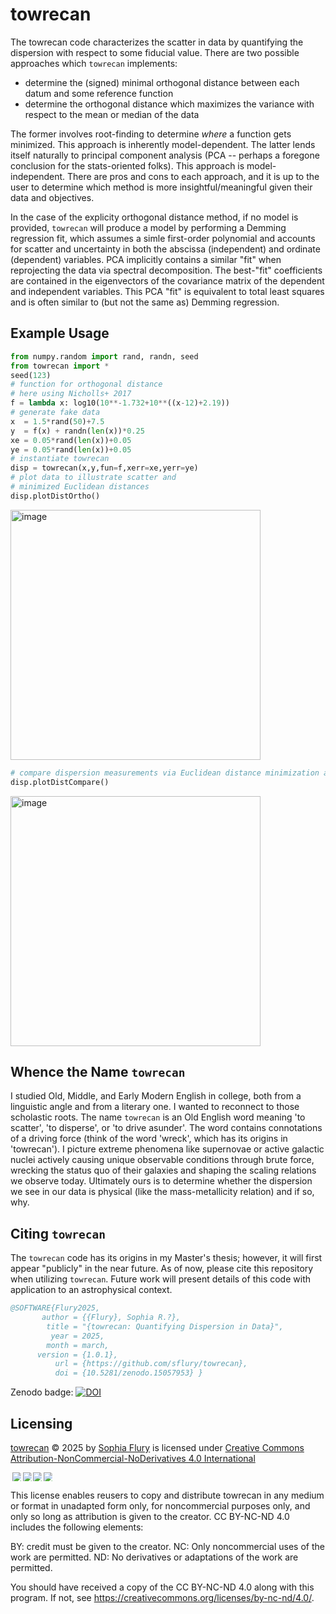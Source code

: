 # towrecan
The towrecan code characterizes the scatter in data by quantifying the dispersion with respect to some fiducial value. There are two possible approaches which `towrecan` implements:
+ determine the (signed) minimal orthogonal distance between each datum and some reference function
+ determine the orthogonal distance which maximizes the variance with respect to the mean or median of the data

The former involves root-finding to determine _where_ a function gets minimized. This approach is inherently model-dependent. The latter lends itself naturally to principal component analysis (PCA -- perhaps a foregone conclusion for the stats-oriented folks). This approach is model-independent. There are pros and cons to each approach, and it is up to the user to determine which method is more insightful/meaningful given their data and objectives.

In the case of the explicity orthogonal distance method, if no model is provided, `towrecan` will produce a model by performing a Demming regression fit, which assumes a simle first-order polynomial and accounts for scatter and uncertainty in both the abscissa (independent) and ordinate (dependent) variables. PCA implicitly contains a similar "fit" when reprojecting the data via spectral decomposition. The best-"fit" coefficients are contained in the eigenvectors of the covariance matrix of the dependent and independent variables. This PCA "fit" is equivalent to total least squares and is often similar to (but not the same as) Demming regression.

## Example Usage
``` python
from numpy.random import rand, randn, seed
from towrecan import *
seed(123)
# function for orthogonal distance
# here using Nicholls+ 2017
f = lambda x: log10(10**-1.732+10**((x-12)+2.19))
# generate fake data
x  = 1.5*rand(50)+7.5
y  = f(x) + randn(len(x))*0.25
xe = 0.05*rand(len(x))+0.05
ye = 0.05*rand(len(x))+0.05
# instantiate towrecan
disp = towrecan(x,y,fun=f,xerr=xe,yerr=ye)
# plot data to illustrate scatter and
# minimized Euclidean distances
disp.plotDistOrtho()
```
<img width="400" alt="image" src="https://github.com/sflury/towrecan/assets/42982705/aeb72b15-0956-48ed-8fc8-83e258bf23f0">

``` python
# compare dispersion measurements via Euclidean distance minimization and PCA
disp.plotDistCompare()
```
<img width="400" alt="image" src="https://github.com/sflury/towrecan/assets/42982705/14677bf2-8064-4984-aee0-defbc1254887">

## Whence the Name `towrecan`
I studied Old, Middle, and Early Modern English in college, both from a linguistic angle and from a literary one. I wanted to reconnect to those scholastic roots. The name `towrecan` is an Old English word meaning 'to scatter', 'to disperse', or 'to drive asunder'. The word contains connotations of a driving force (think of the word 'wreck', which has its origins in 'towrecan'). I picture extreme phenomena like supernovae or active galactic nuclei actively causing unique observable conditions through brute force, wrecking the status quo of their galaxies and shaping the scaling relations we observe today. Ultimately ours is to determine whether the dispersion we see in our data is physical (like the mass-metallicity relation) and if so, why.

## Citing `towrecan`
The `towrecan` code has its origins in my Master's thesis; however, it will first appear "publicly" in the near future. As of now, please cite this repository when utilizing `towrecan`. Future work will present details of this code with application to an astrophysical context.

``` bibtex
@SOFTWARE{Flury2025,
       author = {{Flury}, Sophia R.?},
        title = "{towrecan: Quantifying Dispersion in Data}",
         year = 2025,
        month = march,
      version = {1.0.1},
          url = {https://github.com/sflury/towrecan},
          doi = {10.5281/zenodo.15057953} }
```

Zenodo badge:
[![DOI](https://zenodo.org/badge/767437829.svg)](https://doi.org/10.5281/zenodo.15057953)

## Licensing
<a href="https://github.com/sflury/towrecan">towrecan</a> © 2025 by <a href="https://sflury.github.io">Sophia Flury</a> is licensed under <a href="https://creativecommons.org/licenses/by-nc-nd/4.0/">Creative Commons Attribution-NonCommercial-NoDerivatives 4.0 International</a>

<img src="https://mirrors.creativecommons.org/presskit/icons/cc.svg" style="max-width: 1em;max-height:1em;margin-left: .2em;"><img src="https://mirrors.creativecommons.org/presskit/icons/by.svg" style="max-width: 1em;max-height:1em;margin-left: .2em;"><img src="https://mirrors.creativecommons.org/presskit/icons/nc.svg" style="max-width: 1em;max-height:1em;margin-left: .2em;"><img src="https://mirrors.creativecommons.org/presskit/icons/nd.svg" style="max-width: 1em;max-height:1em;margin-left: .2em;">

This license enables reusers to copy and distribute towrecan in any medium or format in unadapted form only, for noncommercial purposes only, and only so long as attribution is given to the creator. CC BY-NC-ND 4.0 includes the following elements:

BY: credit must be given to the creator.
NC: Only noncommercial uses of the work are permitted.
ND: No derivatives or adaptations of the work are permitted.

You should have received a copy of the CC BY-NC-ND 4.0 along with this program. If not, see <https://creativecommons.org/licenses/by-nc-nd/4.0/>.
